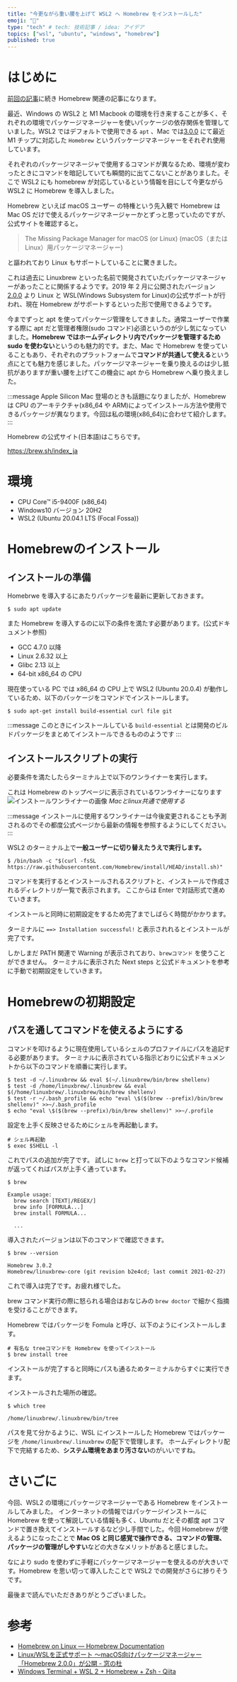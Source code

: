 ```yaml
---
title: "今更ながら重い腰を上げて WSL2 へ Homebrew をインストールした"
emoji: "🧳"
type: "tech" # tech: 技術記事 / idea: アイデア
topics: ["wsl", "ubuntu", "windows", "homebrew"]
published: true
---
```


# はじめに

[前回の記事](https://zenn.dev/ryuu/articles/brew-yarn-warning)に続き Homebrew 関連の記事になります。

最近、Windows の WSL2 と M1 Macbook の環境を行き来することが多く、それぞれの環境でパッケージマネージャーを使いパッケージの依存関係を管理していました。WSL2 ではデフォルトで使用できる `apt` 、Mac では[3.0.0](https://brew.sh/2021/02/05/homebrew-3.0.0/) にて最近 M1 チップに対応した `Homebrew` というパッケージマネージャーをそれぞれ使用しています。

それぞれのパッケージマネージャで使用するコマンドが異なるため、環境が変わったときにコマンドを暗記していても瞬間的に出てこないことがありました。そこで WSL2 にも homebrew が対応しているという情報を目にして今更ながら WSL2 に Homebrew を導入しました。

Homebrew といえば macOS ユーザー の特権という先入観で Homebrew は Mac OS だけで使えるパッケージマネージャーかとずっと思っていたのですが、公式サイトを確認すると。

> The Missing Package Manager for macOS (or Linux)
(macOS（または Linux）用パッケージマネージャー)

と謳われており Linux もサポートしていることに驚きました。

これは過去に Linuxbrew といった名前で開発されていたパッケージマネージャーがあったことに関係するようです。2019 年 2 月に公開されたバージョン [2.0.0](https://brew.sh/2019/02/02/homebrew-2.0.0/) より Linux と WSL(Windows Subsystem for Linux)の公式サポートが行われ、現在 Homebrew がサポートするといった形で使用できるようです。

今までずっと apt を使ってパッケージ管理をしてきました。通常ユーザーで作業する際に apt だと管理者権限(sudo コマンド)必須というのが少し気になっていました。**Homebrew ではホームディレクトリ内でパッケージを管理するため sudo を使わない**というのも魅力的です。また、Mac で Homebrew を使っていることもあり、それぞれのプラットフォームで**コマンドが共通して使える**という点にとても魅力を感じました。パッケージマネージャーを乗り換えるのは少し抵抗がありますが重い腰を上げてこの機会に apt から Homebrew へ乗り換えました。

:::message
Apple Silicon Mac 登場のときも話題になりましたが、Homebrew は CPU のアーキテクチャ(x86_64 や ARM)によってインストール方法や使用できるパッケージが異なります。今回は私の環境(x86_64)に合わせて紹介します。
:::

Homebrew の公式サイト(日本語)はこちらです。

https://brew.sh/index_ja

# 環境

- CPU Core™ i5-9400F (x86_64)
- Windows10 バージョン 20H2
- WSL2 (Ubuntu 20.04.1 LTS (Focal Fossa))

# Homebrewのインストール

## インストールの準備

Homebrwe を導入するにあたりパッケージを最新に更新しておきます。

```shell
$ sudo apt update
```

また Homebrew を導入するのに以下の条件を満たす必要があります。(公式ドキュメント参照)

- GCC 4.7.0 以降
- Linux 2.6.32 以上
- Glibc 2.13 以上
- 64-bit x86_64 の CPU

現在使っている PC では x86_64 の CPU 上で WSL2 (Ubuntu 20.0.4) が動作しているため、以下のパッケージをコマンドでインストールします。

```shell
$ sudo apt-get install build-essential curl file git
```

:::message
このときにインストールしている `build-essential` とは開発のビルドパッケージをまとめてインストールできるもののようです
:::

## インストールスクリプトの実行

必要条件を満たしたらターミナル上で以下のワンライナーを実行します。

これは Homebrew のトップページに表示されているワンライナーになります
![インストールワンライナーの画像](https://storage.googleapis.com/zenn-user-upload/pk2evmbol40spx5no4fi85gi4lqn)
*Macとlinux共通で使用する*

:::message
インストールに使用するワンライナーは今後変更されることも予測されるのでその都度公式ページから最新の情報を参照するようにしてください。
:::

WSL2 のターミナル上で**一般ユーザーに切り替えたうえで実行します。**

```shell
$ /bin/bash -c "$(curl -fsSL https://raw.githubusercontent.com/Homebrew/install/HEAD/install.sh)"
```

コマンドを実行するとインストールされるスクリプトと、インストールで作成されるディレクトリが一覧で表示されます。
ここからは Enter で対話形式で進めていきます。

インストールと同時に初期設定をするため完了までしばらく時間がかかります。

ターミナルに `==> Installation successful!` と表示されれるとインストールが完了です。

しかしまだ PATH 関連で Warning が表示されており、`brewコマンド` を使うことができません。
ターミナルに表示された Next steps と公式ドキュメントを参考に手動で初期設定をしていきます。

# Homebrewの初期設定

## パスを通してコマンドを使えるようにする

コマンドを叩けるように現在使用しているシェルのプロファイルにパスを追記する必要があります。
ターミナルに表示されている指示どおりに公式ドキュメントから以下のコマンドを順番に実行します。

```shell
$ test -d ~/.linuxbrew && eval $(~/.linuxbrew/bin/brew shellenv)
$ test -d /home/linuxbrew/.linuxbrew && eval $(/home/linuxbrew/.linuxbrew/bin/brew shellenv)
$ test -r ~/.bash_profile && echo "eval \$($(brew --prefix)/bin/brew shellenv)" >>~/.bash_profile
$ echo "eval \$($(brew --prefix)/bin/brew shellenv)" >>~/.profile
```

設定を上手く反映させるためにシェルを再起動します。

```shell
# シェル再起動
$ exec $SHELL -l
```

これでパスの追加が完了です。
試しに `brew` と打って以下のようなコマンド候補が返ってくればパスが上手く通っています。

```shell
$ brew

Example usage:
  brew search [TEXT|/REGEX/]
  brew info [FORMULA...]
  brew install FORMULA...

  ...
```

導入されたバージョンは以下のコマンドで確認できます。

```shell
$ brew --version

Homebrew 3.0.2
Homebrew/linuxbrew-core (git revision b2e4cd; last commit 2021-02-27)
```

これで導入は完了です。お疲れ様でした。

brew コマンド実行の際に怒られる場合はおなじみの `brew doctor` で細かく指摘を受けることができます。

Homebrew ではパッケージを Fomula と呼び、以下のようにインストールします。

```shell
# 有名な treeコマンドを Homebrew を使ってインストール
$ brew install tree
```
インストールが完了すると同時にパスも通るためターミナルからすぐに実行できます。

インストールされた場所の確認。

```shell
$ which tree

/home/linuxbrew/.linuxbrew/bin/tree
```

パスを見て分かるように、WSL にインストールした Homebrew ではパッケージを `/home/linuxbrew/.linuxbrew` の配下で管理します。
ホームディレクトリ配下で完結するため、**システム環境をあまり汚さない**のがいいですね。

# さいごに

今回、WSL2 の環境にパッケージマネージャーである Homebrew をインストールしてみました。
インターネットの情報ではパッケージインストールに Homebrew を使って解説している情報も多く、Ubuntu だとその都度 apt コマンドで置き換えてインストールするなど少し手間でした。今回 Homebrew が使えるようになったことで **Mac OS と同じ感覚で操作できる、コマンドの管理、パッケージの管理がしやすい**などの大きなメリットがあると感じました。

なにより sudo を使わずに手軽にパッケージマネージャーを使えるのが大きいです。Homebrew を思い切って導入したことで WSL2 での開発がさらに捗りそうです。

最後まで読んでいただきありがとうございました。

# 参考

- [Homebrew on Linux — Homebrew Documentation](https://docs.brew.sh/Homebrew-on-Linux)
- [Linux/WSLを正式サポート ～macOS向けパッケージマネージャー「Homebrew 2.0.0」が公開 - 窓の杜](https://forest.watch.impress.co.jp/docs/news/1167988.html)
- [Windows Terminal + WSL 2 + Homebrew + Zsh - Qiita](https://qiita.com/okayurisotto/items/36f6f9df499a74e62bff)